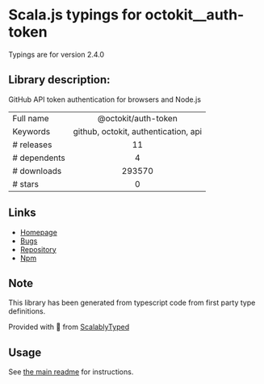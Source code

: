 
# Scala.js typings for octokit__auth-token

Typings are for version 2.4.0

## Library description:
GitHub API token authentication for browsers and Node.js

|                    |                 |
| ------------------ | :-------------: |
| Full name          | @octokit/auth-token |
| Keywords           | github, octokit, authentication, api |
| # releases         | 11 |
| # dependents       | 4 |
| # downloads        | 293570 |
| # stars            | 0 |

## Links
- [Homepage](https://github.com/octokit/auth-token.js#readme)
- [Bugs](https://github.com/octokit/auth-token.js/issues)
- [Repository](https://github.com/octokit/auth-token.js)
- [Npm](https://www.npmjs.com/package/%40octokit%2Fauth-token)
    


## Note
This library has been generated from typescript code from first party type definitions.

Provided with :purple_heart: from [ScalablyTyped](https://github.com/oyvindberg/ScalablyTyped)

## Usage
See [the main readme](../../readme.md) for instructions.


